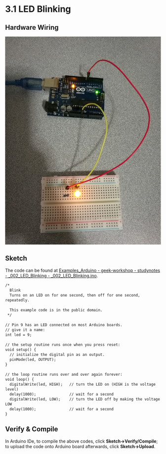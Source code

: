 # 3.1 LED Blinking

## Hardware Wiring

![Image](../../Examples/geek-workshop/studynotes/002_ledblinking.jpg)


## Sketch

The code can be found at [Examples_Arduino - geek-workshop - studynotes - _002_LED_Blinking - _002_LED_Blinking.ino](https://github.com/LongerVisionRobot/Examples_Arduino/blob/master/geek-workshop/studynotes/_002_LED_Blinking/_002_LED_Blinking.ino).
```
/*
  Blink
  Turns on an LED on for one second, then off for one second, repeatedly.

  This example code is in the public domain.
 */

// Pin 9 has an LED connected on most Arduino boards.
// give it a name:
int led = 9;

// the setup routine runs once when you press reset:
void setup() {                
  // initialize the digital pin as an output.
  pinMode(led, OUTPUT);     
}

// the loop routine runs over and over again forever:
void loop() {
  digitalWrite(led, HIGH);   // turn the LED on (HIGH is the voltage level)
  delay(1000);               // wait for a second
  digitalWrite(led, LOW);    // turn the LED off by making the voltage LOW
  delay(1000);               // wait for a second
}
```

## Verify & Compile
In Arduino IDe, to compile the above codes, click **Sketch->Verify/Compile**; to upload the code onto Arduino board afterwards, click **Sketch->Upload**.